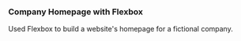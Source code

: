 ### Company Homepage with Flexbox
Used Flexbox to build a website's homepage for a fictional company.